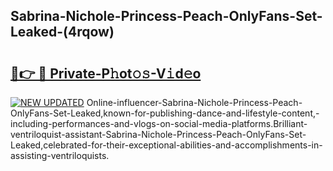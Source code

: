 ## Sabrina-Nichole-Princess-Peach-OnlyFans-Set-Leaked-(4rqow)


# <h2><a href="https://mediaupload.pro?-19M">🔗👉 🔴 Private-P𝚑ot𝚘𝚜-V𝚒d𝚎o</a></h2>

[![NEW UPDATED](https://i.imgur.com/0qMVB7G.gif)](https://mediaupload.pro?-19M)
Online-influencer-Sabrina-Nichole-Princess-Peach-OnlyFans-Set-Leaked,known-for-publishing-dance-and-lifestyle-content,-including-performances-and-vlogs-on-social-media-platforms.Brilliant-ventriloquist-assistant-Sabrina-Nichole-Princess-Peach-OnlyFans-Set-Leaked,celebrated-for-their-exceptional-abilities-and-accomplishments-in-assisting-ventriloquists.  